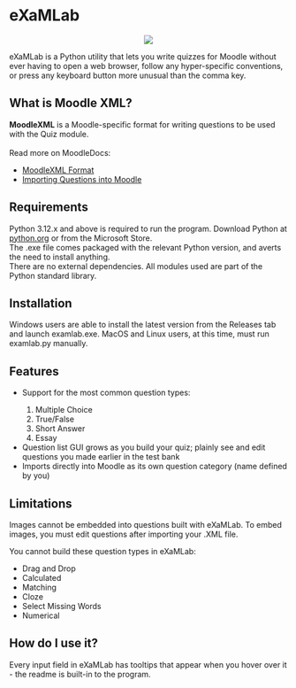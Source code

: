 # eXaMLab
<p align="center">
  <img src="https://github.com/user-attachments/assets/ebc66598-33e7-45d5-81a2-c241bd1d54f6"/>

</p>
<p>
  eXaMLab is a Python utility that lets you write quizzes for Moodle without ever having to open a web browser, follow any hyper-specific conventions, or press any keyboard button more unusual than the comma key.
</p>
<h2>What is Moodle XML?</h2>
<p>
  <b>MoodleXML</b> is a Moodle-specific format for writing questions to be used with the Quiz module.
  <br><br>
  Read more on MoodleDocs:
  <ul>
  <li>
<a href="https://docs.moodle.org/en/Moodle_XML_format">MoodleXML Format</a>
  </li>
  <li>
<a href="https://docs.moodle.org/en/Import_questions">Importing Questions into Moodle</a>
  </li>
  </ul>
</p>
<h2>Requirements</h2>
<p>Python 3.12.x and above is required to run the program. Download Python at <a href="https://www.python.org/downloads/">python.org</a> or from the Microsoft Store.<br>
The .exe file comes packaged with the relevant Python version, and averts the need to install anything.<br>
There are no external dependencies. All modules used are part of the Python standard library.</p>
<h2>Installation</h2>
<p>
Windows users are able to install the latest version from the Releases tab and launch examlab.exe. MacOS and Linux users, at this time, must run examlab.py manually.
</p>
<h2>Features</h2>
<p>
  <ul>
  <li>Support for the most common question types:</li>
  <ol>
    <li>Multiple Choice</li>
    <li>True/False</li>
    <li>Short Answer</li>
    <li>Essay</li>
  </ol>
  <li>Question list GUI grows as you build your quiz; plainly see and edit questions you made earlier in the test bank</li>
  <li>Imports directly into Moodle as its own question category (name defined by you)</li>
  </ul>
</p>
<h2>Limitations</h2>
<p>
Images cannot be embedded into questions built with eXaMLab. To embed images, you must edit questions after importing your .XML file.
</p>
<p>
You cannot build these question types in eXaMLab:
</p>
<ul>
<li>
Drag and Drop
</li>
<li>
Calculated
</li>
<li>
Matching
</li>
<li>
Cloze
</li>
<li>
Select Missing Words
</li>
<li>
Numerical
</li>
</ul>
<h2>How do I use it?</h2>
<p>Every input field in eXaMLab has tooltips that appear when you hover over it - the readme is built-in to the program.</p>
